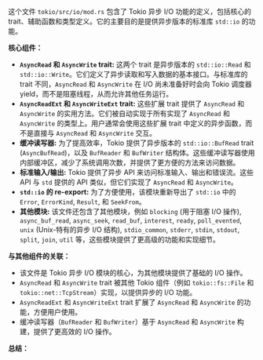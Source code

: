这个文件 `tokio/src/io/mod.rs` 包含了 Tokio 异步 I/O 功能的定义，包括核心的 trait、辅助函数和类型定义。它的主要目的是提供异步版本的标准库 `std::io` 的功能。

**核心组件：**

*   **`AsyncRead` 和 `AsyncWrite` trait:**  这两个 trait 是异步版本的 `std::io::Read` 和 `std::io::Write`。它们定义了异步读取和写入数据的基本接口。与标准库的 trait 不同，`AsyncRead` 和 `AsyncWrite` 在 I/O 尚未准备好时会向 Tokio 调度器 yield，而不是阻塞线程，从而允许其他任务运行。
*   **`AsyncReadExt` 和 `AsyncWriteExt` trait:**  这些扩展 trait 提供了 `AsyncRead` 和 `AsyncWrite` 的实用方法。它们被自动实现于所有实现了 `AsyncRead` 和 `AsyncWrite` 的类型上。用户通常会使用这些扩展 trait 中定义的异步函数，而不是直接与 `AsyncRead` 和 `AsyncWrite` 交互。
*   **缓冲读写器:**  为了提高效率，Tokio 提供了异步版本的 `std::io::BufRead` trait (`AsyncBufRead`)，以及 `BufReader` 和 `BufWriter` 结构体。这些缓冲读写器使用内部缓冲区，减少了系统调用次数，并提供了更方便的方法来访问数据。
*   **标准输入/输出:**  Tokio 提供了异步 API 来访问标准输入、输出和错误流。这些 API 与 `std` 提供的 API 类似，但它们实现了 `AsyncRead` 和 `AsyncWrite`。
*   **`std::io` 的 re-export:**  为了方便使用，该模块重新导出了 `std::io` 中的 `Error`, `ErrorKind`, `Result`, 和 `SeekFrom`。
*   **其他模块:**  该文件还包含了其他模块，例如 `blocking` (用于阻塞 I/O 操作), `async_buf_read`, `async_seek`, `read_buf`, `interest`, `ready`, `poll_evented`, `unix` (Unix-特有的异步 I/O 结构), `stdio_common`, `stderr`, `stdin`, `stdout`, `split`, `join`, `util` 等，这些模块提供了更高级的功能和实现细节。

**与其他组件的关联：**

*   该文件是 Tokio 异步 I/O 模块的核心，为其他模块提供了基础的 I/O 操作。
*   `AsyncRead` 和 `AsyncWrite` trait 被其他 Tokio 组件（例如 `tokio::fs::File` 和 `tokio::net::TcpStream`）实现，以提供异步的 I/O 功能。
*   `AsyncReadExt` 和 `AsyncWriteExt` trait 扩展了 `AsyncRead` 和 `AsyncWrite` 的功能，方便用户使用。
*   缓冲读写器（`BufReader` 和 `BufWriter`）基于 `AsyncRead` 和 `AsyncWrite` 构建，提供了更高效的 I/O 操作。

**总结：**
